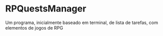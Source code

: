 # RPQuestsManager
 Um programa, inicialmente baseado em terminal, de lista de tarefas, com elementos de jogos de RPG

